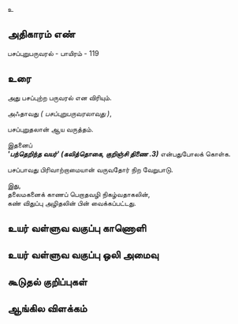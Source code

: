 உ


## அதிகாரம் எண்

பசப்புறுபருவரல் - பாயிரம் - 119 	

## உரை

அது பசப்புற்ற பருவரல் என விரியும்.  

அஃதாவது _( பசப்புறுபருவரலாவது )_,  

பசப்புறுதலான் ஆய வருத்தம்.  

இதனைப்  
_**'பந்தெறிந்த வயர்' (கலித்தொகை, குறிஞ்சி திணை .3)**_ என்பதுபோலக் கொள்க.  

பசப்பாவது பிரிவாற்றாமையான் வருவதோர் நிற வேறுபாடு.  

இது,  
தலைமகனைக் காணப் பெறாதவழி நிகழ்வதாகலின்,  
கண் விதுப்பு அழிதலின் பின் வைக்கப்பட்டது.

## உயர் வள்ளுவ வகுப்பு காணொளி


## உயர் வள்ளுவ வகுப்பு ஒலி அமைவு 


## கூடுதல் குறிப்புகள்


## ஆங்கில விளக்கம்


